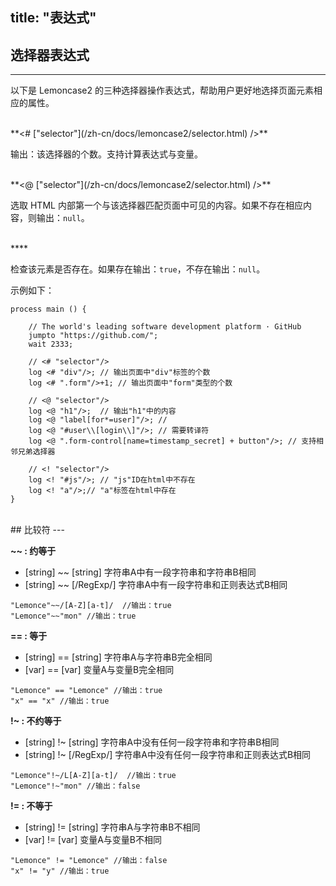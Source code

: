 title: "表达式"
---

## 选择器表达式
---
以下是 Lemoncase2 的三种选择器操作表达式，帮助用户更好地选择页面元素相应的属性。

<br/>
<span class="alert alert-warning">**<# ["selector"](/zh-cn/docs/lemoncase2/selector.html) />** </span>

输出：该选择器的个数。支持计算表达式与变量。

<br/>
<span class="alert alert-warning">**<@ ["selector"](/zh-cn/docs/lemoncase2/selector.html) />** </span>

选取 HTML 内部第一个与该选择器匹配页面中可见的内容。如果不存在相应内容，则输出：`null`。

<br/>
<span class="alert alert-warning">**<! ["selector"](/zh-cn/docs/lemoncase2/selector.html) />** </span>

检查该元素是否存在。如果存在输出：`true`，不存在输出：`null`。

示例如下：

```
process main () {

	// The world's leading software development platform · GitHub
	jumpto "https://github.com/";
	wait 2333;
	
	// <# "selector"/>
	log <# "div"/>; // 输出页面中"div"标签的个数
	log <# ".form"/>+1; // 输出页面中"form"类型的个数
	
	// <@ "selector"/>
	log <@ "h1"/>;  // 输出"h1"中的内容
	log <@ "label[for*=user]"/>; //
	log <@ "#user\\[login\\]"/>; // 需要转译符
	log <@ ".form-control[name=timestamp_secret] + button"/>; // 支持相邻兄弟选择器
	
	// <! "selector"/>
	log <! "#js"/>; // "js"ID在html中不存在
	log <! "a"/>;// "a"标签在html中存在
}
```

<br>
## 比较符
---

**~~ : 约等于**

- [string] ~~ [string] 字符串A中有一段字符串和字符串B相同<br>
- [string] ~~ [/RegExp/] 字符串A中有一段字符串和正则表达式B相同<br>

`"Lemonce"~~/[A-Z][a-t]/  //输出：true`<br>
`"Lemonce"~~"mon" //输出：true`

**== : 等于**

- [string] == [string] 字符串A与字符串B完全相同<br>
- [var] == [var] 变量A与变量B完全相同<br>

`"Lemonce" == "Lemonce" //输出：true`<br>
`"x" == "x" //输出：true`

**!~ : 不约等于**

- [string] !~ [string] 字符串A中没有任何一段字符串和字符串B相同<br>
- [string] !~ [/RegExp/] 字符串A中没有任何一段字符串和正则表达式B相同<br>

`"Lemonce"!~/L[A-Z][a-t]/  //输出：true`<br>
`"Lemonce"!~"mon" //输出：false`

**!= : 不等于**

- [string] != [string] 字符串A与字符串B不相同<br>
- [var] != [var] 变量A与变量B不相同<br>

`"Lemonce" != "Lemonce" //输出：false`<br>
`"x" != "y" //输出：true`



